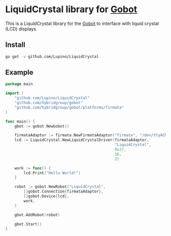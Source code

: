 LiquidCrystal library for [Gobot](http://gobot.io)
=========================================

This is a LiquidCrystal library for the [Gobot](http://gobot.io) to interface with liquid crystal (LCD) displays.

Install
-------

```bash
go get -v github.com/Lupino/LiquidCrystal
```

Example
-------

```go
package main

import (
    "github.com/Lupino/LiquidCrystal"
    "github.com/hybridgroup/gobot"
    "github.com/hybridgroup/gobot/platforms/firmata"
)

func main() {
    gbot := gobot.NewGobot()

    firmataAdaptor := firmata.NewFirmataAdaptor("firmata", "/dev/ttyACM0")
    lcd := LiquidCrystal.NewLiquidCrystalDriver(firmataAdaptor,
                                                "LiquidCrystal",
                                                0x27,
                                                16,
                                                2)

    work := func() {
        lcd.Print("Hello World!")
    }

    robot := gobot.NewRobot("LiquidCrystal",
        []gobot.Connection{firmataAdaptor},
        []gobot.Device{lcd},
        work,
    )

    gbot.AddRobot(robot)

    gbot.Start()
}
```
